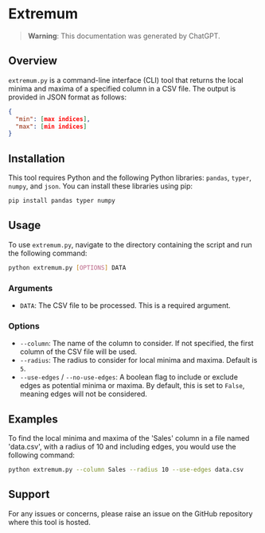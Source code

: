 # Extremum

> **Warning**: This documentation was generated by ChatGPT.

## Overview

`extremum.py` is a command-line interface (CLI) tool that returns the local minima and maxima of a specified column in a CSV file. The output is provided in JSON format as follows:

```json
{
  "min": [max indices],
  "max": [min indices]
}
```

## Installation

This tool requires Python and the following Python libraries: `pandas`, `typer`, `numpy`, and `json`. You can install these libraries using pip:

```bash
pip install pandas typer numpy
```

## Usage

To use `extremum.py`, navigate to the directory containing the script and run the following command:

```bash
python extremum.py [OPTIONS] DATA
```

### Arguments

- `DATA`: The CSV file to be processed. This is a required argument.

### Options

- `--column`: The name of the column to consider. If not specified, the first column of the CSV file will be used.
- `--radius`: The radius to consider for local minima and maxima. Default is `5`.
- `--use-edges` / `--no-use-edges`: A boolean flag to include or exclude edges as potential minima or maxima. By default, this is set to `False`, meaning edges will not be considered.

## Examples

To find the local minima and maxima of the 'Sales' column in a file named 'data.csv', with a radius of 10 and including edges, you would use the following command:

```bash
python extremum.py --column Sales --radius 10 --use-edges data.csv
```

## Support

For any issues or concerns, please raise an issue on the GitHub repository where this tool is hosted.
